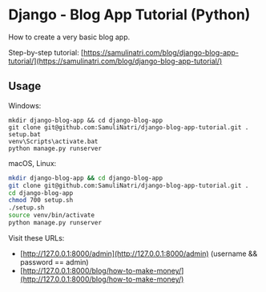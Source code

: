 # Django - Blog App Tutorial (Python)

How to create a very basic blog app.

Step-by-step tutorial: [https://samulinatri.com/blog/django-blog-app-tutorial/](https://samulinatri.com/blog/django-blog-app-tutorial/)

## Usage

Windows:

```
mkdir django-blog-app && cd django-blog-app
git clone git@github.com:SamuliNatri/django-blog-app-tutorial.git .
setup.bat
venv\Scripts\activate.bat
python manage.py runserver
```

macOS, Linux:

```bash
mkdir django-blog-app && cd django-blog-app
git clone git@github.com:SamuliNatri/django-blog-app-tutorial.git .
cd django-blog-app
chmod 700 setup.sh
./setup.sh
source venv/bin/activate
python manage.py runserver
```

Visit these URLs:

- [http://127.0.0.1:8000/admin](http://127.0.0.1:8000/admin) (username && password == admin)
- [http://127.0.0.1:8000/blog/how-to-make-money/](http://127.0.0.1:8000/blog/how-to-make-money/)